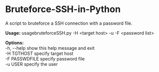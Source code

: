 # Bruteforce-SSH-in-Python
A script to bruteforce a SSH connection with a password file.

<b>Usage:</b> usagebruteforceSSH.py -H <target host\> -u <user> -F <password list\>

<b>Options:</b></br>
  -h, --help     show this help message and exit</br>
  -H TGTHOST     specify target host</br>
  -F PASSWDFILE  specify password file</br>
  -u USER        specify the user
